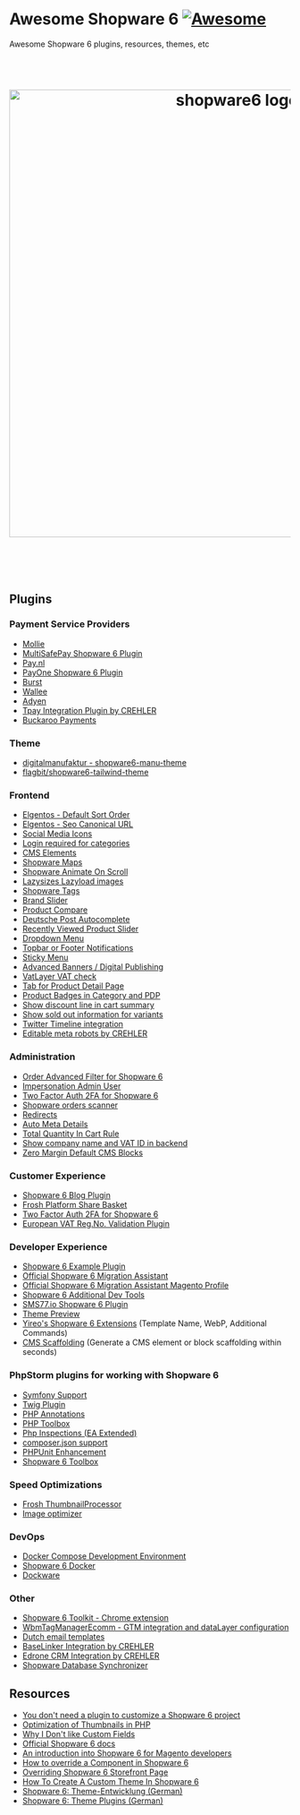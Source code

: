 # Awesome Shopware 6 [![Awesome](https://cdn.rawgit.com/sindresorhus/awesome/d7305f38d29fed78fa85652e3a63e154dd8e8829/media/badge.svg)](https://github.com/elgentos/awesome-shopware6)
Awesome Shopware 6 plugins, resources, themes, etc

<h1 align="center">
	<br>
	<img width="800" src="https://user-images.githubusercontent.com/431360/82080862-a057b080-96e5-11ea-936f-3ef15ba613e4.png?raw=true" alt="shopware6 logo">
	<br>
	<br>
	<br>
</h1>

## Plugins 

### Payment Service Providers
- [Mollie](https://github.com/mollie/Shopware6)
- [MultiSafePay Shopware 6 Plugin](https://github.com/MultiSafepay/shopware6)
- [Pay.nl](https://github.com/paynl/shopware6-plugin)
- [PayOne Shopware 6 Plugin](https://github.com/PAYONE-GmbH/shopware-6)
- [Burst](https://github.com/felixbrucker/shopware-burst-payment)
- [Wallee](https://github.com/wallee-payment/shopware-6)
- [Adyen](https://github.com/Adyen/adyen-shopware6)
- [Tpay Integration Plugin by CREHLER](https://github.com/crehler/CrehlerTpay)
- [Buckaroo Payments](https://github.com/buckaroo-it/Shopware_6)

### Theme
- [digitalmanufaktur - shopware6-manu-theme](https://github.com/digitalmanufaktur/shopware6-manu-theme)
- [flagbit/shopware6-tailwind-theme](https://github.com/flagbit/shopware6-tailwind-theme)

### Frontend
- [Elgentos - Default Sort Order](https://github.com/elgentos/shopware-default-sort-order)
- [Elgentos - Seo Canonical URL](https://github.com/elgentos/shopware-seo-canonical-url)
- [Social Media Icons](https://github.com/sebastianvolk/shopware-social-media-icons)
- [Login required for categories](https://github.com/Shape-and-Shift/shopware-login-required)
- [CMS Elements](https://github.com/SilvioPahrig/SndCmsExtensions)
- [Shopware Maps](https://github.com/Shape-and-Shift/shopware-maps)
- [Shopware Animate On Scroll](https://github.com/Shape-and-Shift/shopware-aos)
- [Lazysizes Lazyload images](https://github.com/stefanpoensgen/SptecLazyload)
- [Shopware Tags](https://github.com/Shape-and-Shift/shopware-tags)
- [Brand Slider](https://github.com/moorl/plugin-MoorlCmsBrandSlider)
- [Product Compare](https://github.com/FriendsOfShopware/FroshProductCompare)
- [Deutsche Post Autocomplete](https://github.com/netresearch/deutschepost-module-autocomplete-sw6)
- [Recently Viewed Product Slider](https://github.com/vienthuong/RecentlyViewedProduct)
- [Dropdown Menu](https://github.com/sschreier/sschreierDropdownmenu)
- [Topbar or Footer Notifications](https://github.com/sschreier/sschreierTopbarnotifications)
- [Sticky Menu](https://github.com/sschreier/sschreierStickymenu)
- [Advanced Banners / Digital Publishing](https://github.com/runelaenen/shopware6-advanced-banners)
- [VatLayer VAT check](https://github.com/Memo-ict/vatlayer-sw6)
- [Tab for Product Detail Page](https://github.com/sschreier/SschreierTabProductDetailPage)
- [Product Badges in Category and PDP](https://github.com/sschreier/SschreierBadgeNavigationProductDetailPage)
- [Show discount line in cart summary](https://github.com/MelvinAchterhuis/MelvDiscountSummary)
- [Show sold out information for variants](https://github.com/MelvinAchterhuis/MelvSoldOutVariants)
- [Twitter Timeline integration](https://github.com/flagbit/shopware6-twitter)
- [Editable meta robots by CREHLER](https://github.com/crehler/CrehlerMetaRobots)

### Administration
- [Order Advanced Filter for Shopware 6](https://github.com/leduc92/sbuorderadvancedfilter)
- [Impersonation Admin User](https://github.com/vienthuong/impersonation)
- [Two Factor Auth 2FA for Shopware 6](https://github.com/runelaenen/shopware6-two-factor-auth)
- [Shopware orders scanner](https://github.com/nikolayk812/shopware-orders-scanner/)
- [Redirects](https://github.com/runelaenen/sw6-redirects)
- [Auto Meta Details](https://github.com/DevertNet/DevertAutoMetaDetails)
- [Total Quantity In Cart Rule](https://github.com/elgentos/shopware-total-qty-in-cart-rule)
- [Show company name and VAT ID in backend](https://github.com/MelvinAchterhuis/MelvCustomerOverview)
- [Zero Margin Default CMS Blocks](https://github.com/MelvinAchterhuis/MelvZeroMarginBlocks)

### Customer Experience
- [Shopware 6 Blog Plugin](https://github.com/ChristopherDosin/Shopware-6-Blog-Plugin)
- [Frosh Platform Share Basket](https://github.com/FriendsOfShopware/FroshPlatformShareBasket)
- [Two Factor Auth 2FA for Shopware 6](https://github.com/runelaenen/shopware6-two-factor-auth)
- [European VAT Reg.No. Validation Plugin](https://github.com/pietrzakadrian/PluginVatValidation)

### Developer Experience
- [Shopware 6 Example Plugin](https://github.com/shopware/swag-docs-bundle-example)
- [Official Shopware 6 Migration Assistant](https://github.com/shopware/SwagMigrationAssistant)
- [Official Shopware 6 Migration Assistant Magento Profile](https://github.com/shopwareLabs/SwagMigrationMagento)
- [Shopware 6 Additional Dev Tools](https://github.com/mmeester/shopware6-dev-tools)
- [SMS77.io Shopware 6 Plugin](https://github.com/sms77io/shopware6-plugin)
- [Theme Preview](https://github.com/hungmac-sw/MacThemePreview)
- [Yireo's Shopware 6 Extensions](https://github.com/yireo-shopware6) (Template Name, WebP, Additional Commands)
- [CMS Scaffolding](https://github.com/Shape-and-Shift/shopware-cms-generator) (Generate a CMS element or block scaffolding within seconds)

### PhpStorm plugins for working with Shopware 6
- [Symfony Support](https://plugins.jetbrains.com/plugin/7219-symfony-support)
- [Twig Plugin](https://plugins.jetbrains.com/plugin/7303-twig)
- [PHP Annotations](https://plugins.jetbrains.com/plugin/7320-php-annotations)
- [PHP Toolbox](https://plugins.jetbrains.com/plugin/8133-php-toolbox)
- [Php Inspections (EA Extended)](https://plugins.jetbrains.com/plugin/7622-php-inspections-ea-extended-)
- [composer.json support](https://plugins.jetbrains.com/plugin/7631-php-composer-json-support)
- [PHPUnit Enhancement](https://plugins.jetbrains.com/plugin/9674-phpunit-enhancement)
- [Shopware 6 Toolbox](https://plugins.jetbrains.com/plugin/17632-shopware-6-toolbox)

### Speed Optimizations
- [Frosh ThumbnailProcessor](https://github.com/FriendsOfShopware/FroshPlatformThumbnailProcessor)
- [Image optimizer](https://github.com/runelaenen/sw6-media-optimizer)

### DevOps
- [Docker Compose Development Environment](https://github.com/JeroenBoersma/docker-compose-development)
- [Shopware 6 Docker](https://github.com/nulllogic/shopware6-docker)
- [Dockware](https://github.com/dockware/dockware)

### Other
- [Shopware 6 Toolkit - Chrome extension](https://chrome.google.com/webstore/detail/meteor-shopware-6-toolkit/onmklnedjfgeaigmkjkldlgpeonpjpnc)
- [WbmTagManagerEcomm - GTM integration and dataLayer configuration](https://github.com/webmatch/WbmTagManagerEcomm)
- [Dutch email templates](https://github.com/elgentos/shopware-dutch-email-templates)
- [BaseLinker Integration by CREHLER](https://github.com/crehler/CrehlerBaseLinker)
- [Edrone CRM Integration by CREHLER](https://github.com/crehler/CrehlerEdroneCRM)
- [Shopware Database Synchronizer](https://github.com/jellesiderius/sw-db-sync)

## Resources
- [You don't need a plugin to customize a Shopware 6 project](https://shyim.me/blog/you-dont-need-a-plugin-to-customize-shopware-6/)
- [Optimization of Thumbnails in PHP](https://shyim.me/blog/thumbnails-and-php/)
- [Why I Don't like Custom Fields](https://shyim.me/blog/custom-fields/)
- [Official Shopware 6 docs](https://docs.shopware.com/en/shopware-platform-dev-en)
- [An introduction into Shopware 6 for Magento developers](https://www.shopware.com/en/news/an-introduction-into-shopware-6-for-magento-developers/)
- [How to override a Component in Shopware 6](https://webkul.com/blog/how-to-override-a-component-in-shopware-6/)
- [Overriding Shopware 6 Storefront Page](https://webkul.com/blog/overriding-shopware-6-storefront-page/)
- [How To Create A Custom Theme In Shopware 6](https://www.bay20.com/how-to-create-a-custom-theme-in-shopware6/)
- [Shopware 6: Theme-Entwicklung (German)](https://www.digitalmanufaktur.com/blog/shopware-6-theme-entwicklung)
- [Shopware 6: Theme Plugins (German)](https://www.the-cake-shop.de/shopware-6-theme-plugins/)
